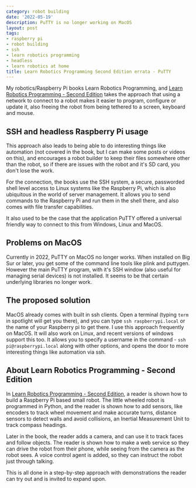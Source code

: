 ```yaml
---
category: robot building
date: '2022-05-19'
description: PuTTY is no longer working on MacOS
layout: post
tags:
- raspberry pi
- robot building
- ssh
- learn robotics programming
- headless
- learn robotics at home
title: Learn Robotics Programming Second Edition errata - PuTTY
---
```

My robotics/Raspberry Pi books Learn Robotics Programming, and [Learn Robotics Programming - Second Edition](https://packt.link/NMtxp) takes the approach that using a network to connect to a robot makes it easier to program, configure or update it, also freeing the robot from being tethered to a screen, keyboard and mouse.

## SSH and headless Raspberry Pi usage

This approach also leads to being able to do interesting things like automation (not covered in the book, but I can make some posts or videos on this), and encourages a robot builder to keep their files somewhere other than the robot, so if there are issues with the robot and it's SD card, you don't lose the work.

For the connection, the books use the SSH system, a secure, passworded shell level access to Linux systems like the Raspberry Pi, which is also ubiquitous in the world of server management. It allows you to send commands to the Raspberry Pi and run them in the shell there, and also comes with file transfer capabilities.

It also used to be the case that the application PuTTY offered a universal friendly way to connect to this from Windows, Linux and MacOS.

## Problems on MacOS

Currently in 2022, PuTTY on MacOS no longer works.
When installed on Big Sur or later, you get some of the command line tools like plink and puttygen.
However the main PuTTY program, with it's SSH window (also useful for managing serial devices) is not installed.
It seems to be that certain underlying libraries no longer work.

## The proposed solution

MacOS already comes with built in ssh clients.
Open a terminal (typing `term` in spotlight will get you there), and you can type `ssh raspberrypi.local` or the name of your Raspberry pi to get there.
I use this approach frequently on MacOS.
It will also work on Linux, and recent versions of windows support this too.
It allows you to specify a username in the command - `ssh pi@raspberrypi.local` along with other options, and opens the door to more interesting things like automation via ssh.

## About Learn Robotics Programming - Second Edition

In [Learn Robotics Programming - Second Edition](https://amzn.to/37XPYfO), a reader is shown how to build a Raspberry Pi based small robot.
The little wheeled robot is programmed in Python, and the reader is shown how to add sensors, like encoders to track wheel movement and make accurate turns, distance sensors to detect walls and avoid collisions, an Inertial Measurement Unit to track compass headings.

Later in the book, the reader adds a camera, and can use it to track faces and follow objects.
The reader is shown how to make a web service so they can drive the robot from their phone, while seeing from the camera as the robot sees.
A voice control agent is added, so they can instruct the robot just through talking.

This is all done in a step-by-step approach with demonstrations the reader can try out and is invited to expand upon.
